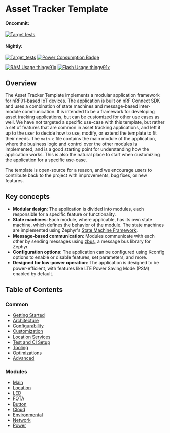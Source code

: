 # Asset Tracker Template

#### Oncommit:
[![Target tests](https://github.com/nrfconnect/Asset-Tracker-Template/actions/workflows/build-and-target-test.yml/badge.svg)](https://github.com/nrfconnect/Asset-Tracker-Template/actions/workflows/build-and-target-test.yml)

#### Nightly:
[![Target_tests](https://github.com/nrfconnect/Asset-Tracker-Template/actions/workflows/build-and-target-test.yml/badge.svg?event=schedule)](https://github.com/nrfconnect/Asset-Tracker-Template/actions/workflows/build-and-target-test.yml?query=branch%3Amain+event%3Aschedule)
[![Power Consumption Badge](https://img.shields.io/endpoint?url=https://nrfconnect.github.io/Asset-Tracker-Template/power_badge.json)](https://nrfconnect.github.io/Asset-Tracker-Template/power_measurements_plot.html)


[![RAM Usage thingy91x](https://img.shields.io/endpoint?url=https://nrfconnect.github.io/Asset-Tracker-Template/ram_badge.json)](https://nrfconnect.github.io/Asset-Tracker-Template/ram_history_plot.html)
[![Flash Usage thingy91x](https://img.shields.io/endpoint?url=https://nrfconnect.github.io/Asset-Tracker-Template/flash_badge.json)](https://nrfconnect.github.io/Asset-Tracker-Template/flash_history_plot.html)

## Overview

The Asset Tracker Template implements a modular application framework for nRF91-based IoT devices.
The application is built on nRF Connect SDK and uses a combination of state machines and message-based inter-module communication.
It is intended to be a framework for developing asset tracking applications, but can be customized for other use cases as well.
We have not targeted a specific use-case with this template, but rather a set of features that are common in asset tracking applications, and left it up to the user to decide how to use, modify, or extend the template to fit their needs.
The ``main.c`` file contains the main module of the application, where the business logic and control over the other modules is implemented, and is a good starting point for understanding how the application works.
This is also the natural place to start when customizing the application for a specific use-case.

The template is open-source for a reason, and we encourage users to contribute back to the project with improvements, bug fixes, or new features.

## Key concepts

* **Modular design**: The application is divided into modules, each responsible for a specific feature or functionality.
* **State machines**: Each module, where applicable, has its own state machine, which defines the behavior of the module. The state machines are implemented using Zephyr's [State Machine Framework](https://docs.nordicsemi.com/bundle/ncs-3.0.0-preview1/page/zephyr/services/smf/index.html).
* **Message-based communication**: Modules communicate with each other by sending messages using [zbus](https://docs.nordicsemi.com/bundle/ncs-latest/page/zephyr/services/zbus/index.html), a message bus library for Zephyr.
* **Configuration options**: The application can be configured using Kconfig options to enable or disable features, set parameters, and more.
* **Designed for low-power operation**: The application is designed to be power-efficient, with features like LTE Power Saving Mode (PSM) enabled by default.


## Table of Contents

### Common
- [Getting Started](docs/common/getting_started.md)
- [Architecture](docs/common/architecture.md)
- [Configurability](docs/common/configurability.md)
- [Customization](docs/common/customization.md)
- [Location Services](docs/common/location_services.md)
- [Test and CI Setup](docs/common/test_and_ci_setup.md)
- [Tooling](docs/common/tooling.md)
- [Optimizations](docs/common/optimizations.md)
- [Advanced](docs/common/advanced.md)

### Modules
- [Main](docs/modules/main.md)
- [Location](docs/modules/location.md)
- [LED](docs/modules/led.md)
- [FOTA](docs/modules/fota.md)
- [Button](docs/modules/button.md)
- [Cloud](docs/modules/cloud.md)
- [Environmental](docs/modules/environmental.md)
- [Network](docs/modules/network.md)
- [Power](docs/modules/power.md)
